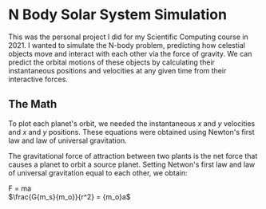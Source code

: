 # N Body Solar System Simulation

This was the personal project I did for my Scientific Computing course in 2021. I wanted to simulate the N-body problem, predicting how celestial objects move and interact with each other via the force of gravity. We can predict the orbital motions of these objects by calculating their instantaneous positions and velocities at any given time from their interactive forces. 

## The Math 

To plot each planet's orbit, we needed the instantaneous $x$ and $y$ velocities and $x$ and $y$ positions. These equations were obtained using Newton's first law and law of universal gravitation.  

The gravitational force of attraction between two plants is the net force that causes a planet to orbit a source planet. Setting Netwon's first law and law of universal gravitation equal to each other, we obtain:

F = ma <br>
$\frac{G{m_s}{m_o}}{r^2} = {m_o}a$ <br> 


